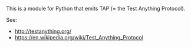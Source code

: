 This is a module for Python that emits TAP (= the Test Anything Protocol).

See:

- http://testanything.org/
- https://en.wikipedia.org/wiki/Test_Anything_Protocol
